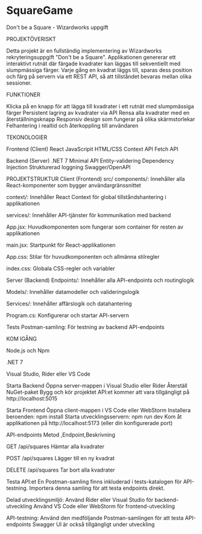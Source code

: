 # SquareGame
Don't be a Square - Wizardworks uppgift

PROJEKTÖVERISKT

Detta projekt är en fullständig implementering av Wizardworks rekryteringsuppgift "Don't be a Square".
Applikationen genererar ett interaktivt rutnät där färgade kvadrater kan läggas till sekventiellt med slumpmässiga färger. 
Varje gång en kvadrat läggs till, sparas dess position och färg på servern via ett REST API, så att tillståndet bevaras mellan olika sessioner.

FUNKTIONER

Klicka på en knapp för att lägga till kvadrater i ett rutnät med slumpmässiga färger
Persistent lagring av kvadrater via API
Rensa alla kvadrater med en återställningsknapp
Responsiv design som fungerar på olika skärmstorlekar
Felhantering i realtid och återkoppling till användaren

TEKONOLOGIER

Frontend (Client)
React
JavaScripit
HTML/CSS
Context API
Fetch API

Backend (Server)
.NET 7
Minimal API
Entity-validering
Dependency Injection
Strukturerad loggning
Swagger/OpenAPI


PROJEKTSTRUKTUR
Client (Frontend)
src/
components/: Innehåller alla React-komponenter som bygger användargränssnittet

context/: Innehåller React Context för global tillståndshantering i applikationen

services/: Innehåller API-tjänster för kommunikation med backend

App.jsx: Huvudkomponenten som fungerar som container för resten av applikationen

main.jsx: Startpunkt för React-applikationen

App.css: Stilar för huvudkomponenten och allmänna stilregler

index.css: Globala CSS-regler och variabler


Server (Backend)
Endpoints/: Innehåller alla API-endpoints och routinglogik

Models/: Innehåller datamodeller och valideringslogik

Services/: Innehåller affärslogik och datahantering

Program.cs: Konfigurerar och startar API-servern


Tests
Postman-samling: För testning av backend API-endpoints


KOM IGÅNG

Node.js  och Npm

.NET 7

Visual Studio, Rider eller VS Code

Starta Backend
Öppna server-mappen i Visual Studio eller Rider
Återställ NuGet-paket
Bygg och kör projektet
API:et kommer att vara tillgängligt på http://localhost:5015

Starta Frontend
Öppna client-mappen i VS Code eller WebStorm
Installera beroenden:
npm install
Starta utvecklingsservern:
npm run dev
Kom åt applikationen på http://localhost:5173 (eller din konfigurerade port)


API-endpoints
Metod ,Endpoint,Beskrivning

GET
/api/squares
Hämtar alla kvadrater

POST
/api/squares
Lägger till en ny kvadrat

DELETE
/api/squares
Tar bort alla kvadrater

Testa API:et
En Postman-samling finns inkluderad i tests-katalogen för API-testning. Importera denna samling för att testa endpoints direkt.

Delad utvecklingsmiljö:
Använd Rider eller Visual Studio för backend-utveckling
Använd VS Code eller WebStorm för frontend-utveckling

API-testning:
Använd den medföljande Postman-samlingen för att testa API-endpoints
Swagger UI är också tillgängligt under utveckling
